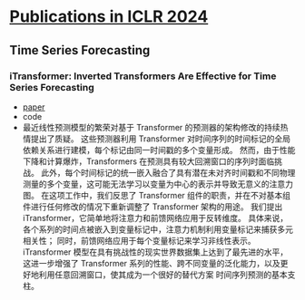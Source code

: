 # [Publications in ICLR 2024](https://openreview.net/group?id=ICLR.cc/2024/Conference#tab-accept-oral)

## Time Series Forecasting
### iTransformer: Inverted Transformers Are Effective for Time Series Forecasting 
 - [paper](https://openreview.net/attachment?id=JePfAI8fah&name=pdf)
 - code
 - 最近线性预测模型的繁荣对基于 Transformer 的预测器的架构修改的持续热情提出了质疑。 这些预测器利用 Transformer 对时间序列的时间标记的全局依赖关系进行建模，每个标记由同一时间戳的多个变量形成。 然而，由于性能下降和计算爆炸，Transformers 在预测具有较大回溯窗口的序列时面临挑战。 此外，每个时间标记的统一嵌入融合了具有潜在未对齐时间戳和不同物理测量的多个变量，这可能无法学习以变量为中心的表示并导致无意义的注意力图。 在这项工作中，我们反思了 Transformer 组件的职责，并在不对基本组件进行任何修改的情况下重新调整了 Transformer 架构的用途。 我们提出 iTransformer，它简单地将注意力和前馈网络应用于反转维度。 具体来说，各个系列的时间点被嵌入到变量标记中，注意力机制利用变量标记来捕获多元相关性； 同时，前馈网络应用于每个变量标记来学习非线性表示。 iTransformer 模型在具有挑战性的现实世界数据集上达到了最先进的水平，这进一步增强了 Transformer 系列的性能、跨不同变量的泛化能力，以及更好地利用任意回溯窗口，使其成为一个很好的替代方案 时间序列预测的基本支柱。
